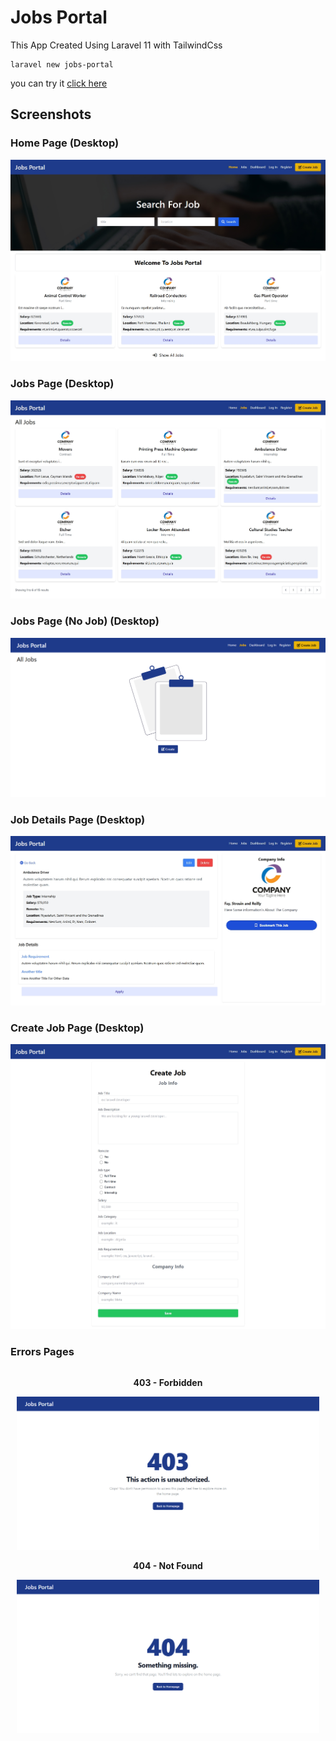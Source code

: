 # Jobs Portal

This App Created Using Laravel 11 with TailwindCss

```
laravel new jobs-portal
```

you can try it <a href="http://my-laravel-app.great-site.net">click here</a>


## Screenshots

### Home Page (Desktop)
![Home Page](/screenshots/Home.png "Home Page")

### Jobs Page (Desktop)
![Jobs Page](/screenshots/Jobs.png "Jobs Page")

### Jobs Page (No Job) (Desktop)
![Jobs Page No Job](/screenshots/Jobs-No_Jobs.png "Jobs Page No Job")

### Job Details Page (Desktop)
![Job Details Page](/screenshots/Details.png "Job Details Page")


### Create Job Page (Desktop)
![Create Job](/screenshots/Create.png "Create Job")

### Errors Pages


<!-- <p align="center">
    <img src="./screenshots/Forbidden.png" alt="403" width="580" />
    <img src="./screenshots/Not-Found.png" alt="404" width="580" />
</p> -->

<div align="center">
    <div style="display: inline-block; text-align: center; margin: 0 10px;">
        <p><strong>403 - Forbidden</strong></p>
        <img src="./screenshots/Forbidden.png" alt="403" width="570" />
    </div>
    <div style="display: inline-block; text-align: center; margin: 0 10px;">
        <p><strong>404 - Not Found</strong></p>
        <img src="./screenshots/Not-Found.png" alt="404" width="570" />
    </div>
</div>
